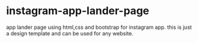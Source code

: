 # instagram-app-lander-page
app lander page using html,css and bootstrap for instagram app. this is just a design template and can be used for any website.
